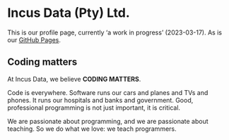 # Incus Data (Pty) Ltd.

This is our profile page, currently ‘a work in progress’ (2023-03-17). 
As is our [GitHub Pages][gp-incusdata].

## Coding matters

At Incus Data, we believe **CODING MATTERS**.

Code is everywhere. Software runs our cars and planes and TVs and phones. It runs our hospitals and banks and government. Good, professional programming is not just important, it is critical.

We are passionate about programming, and we are passionate about teaching. So we do what we love: we teach programmers.

[gp-incusdata]:
    https://incusdata.github.io
    "GitHub Pages — Incus Data Home Page"
